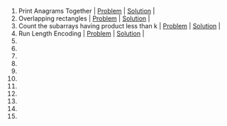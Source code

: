 1. Print Anagrams Together | [Problem](https://practice.geeksforgeeks.org/problems/print-anagrams-together) | [Solution]() |
2. Overlapping rectangles | [Problem]() | [Solution]() | 
3. Count the subarrays having product less than k | [Problem]() | [Solution]() |
4. Run Length Encoding | [Problem]() | [Solution]() |
5.
6.
7.
8.
9.
10.
11.
12.
13.
14.
15.
